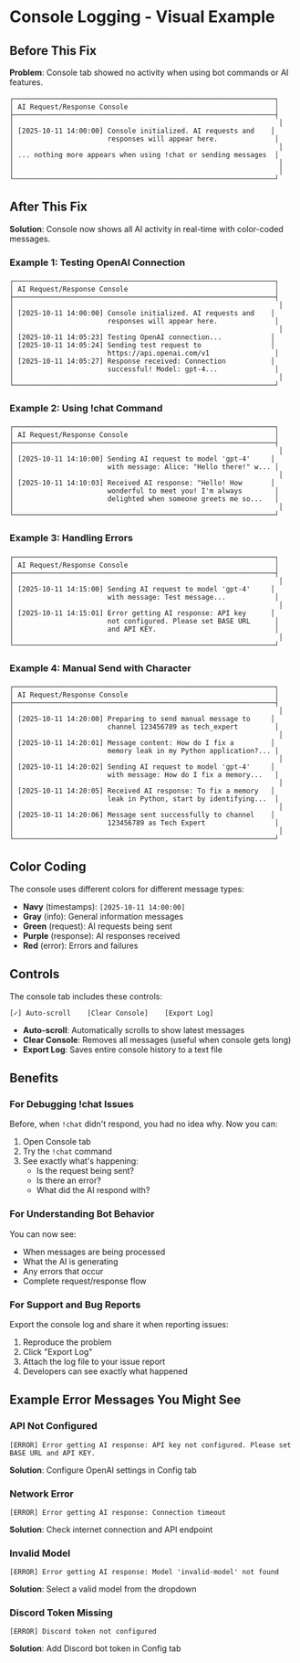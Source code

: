 # Console Logging - Visual Example

## Before This Fix

**Problem**: Console tab showed no activity when using bot commands or AI features.

```
┌────────────────────────────────────────────────────────────────┐
│ AI Request/Response Console                                    │
├────────────────────────────────────────────────────────────────┤
│                                                                 │
│ [2025-10-11 14:00:00] Console initialized. AI requests and    │
│                       responses will appear here.              │
│                                                                 │
│ ... nothing more appears when using !chat or sending messages  │
│                                                                 │
│                                                                 │
└────────────────────────────────────────────────────────────────┘
```

## After This Fix

**Solution**: Console now shows all AI activity in real-time with color-coded messages.

### Example 1: Testing OpenAI Connection

```
┌────────────────────────────────────────────────────────────────┐
│ AI Request/Response Console                                    │
├────────────────────────────────────────────────────────────────┤
│                                                                 │
│ [2025-10-11 14:00:00] Console initialized. AI requests and    │
│                       responses will appear here.              │
│                                                                 │
│ [2025-10-11 14:05:23] Testing OpenAI connection...            │
│ [2025-10-11 14:05:24] Sending test request to                 │
│                       https://api.openai.com/v1                │
│ [2025-10-11 14:05:27] Response received: Connection           │
│                       successful! Model: gpt-4...              │
│                                                                 │
└────────────────────────────────────────────────────────────────┘
```

### Example 2: Using !chat Command

```
┌────────────────────────────────────────────────────────────────┐
│ AI Request/Response Console                                    │
├────────────────────────────────────────────────────────────────┤
│                                                                 │
│ [2025-10-11 14:10:00] Sending AI request to model 'gpt-4'     │
│                       with message: Alice: "Hello there!" w... │
│                                                                 │
│ [2025-10-11 14:10:03] Received AI response: "Hello! How       │
│                       wonderful to meet you! I'm always        │
│                       delighted when someone greets me so...   │
│                                                                 │
└────────────────────────────────────────────────────────────────┘
```

### Example 3: Handling Errors

```
┌────────────────────────────────────────────────────────────────┐
│ AI Request/Response Console                                    │
├────────────────────────────────────────────────────────────────┤
│                                                                 │
│ [2025-10-11 14:15:00] Sending AI request to model 'gpt-4'     │
│                       with message: Test message...            │
│                                                                 │
│ [2025-10-11 14:15:01] Error getting AI response: API key      │
│                       not configured. Please set BASE URL      │
│                       and API KEY.                             │
│                                                                 │
└────────────────────────────────────────────────────────────────┘
```

### Example 4: Manual Send with Character

```
┌────────────────────────────────────────────────────────────────┐
│ AI Request/Response Console                                    │
├────────────────────────────────────────────────────────────────┤
│                                                                 │
│ [2025-10-11 14:20:00] Preparing to send manual message to     │
│                       channel 123456789 as tech_expert         │
│                                                                 │
│ [2025-10-11 14:20:01] Message content: How do I fix a         │
│                       memory leak in my Python application?... │
│                                                                 │
│ [2025-10-11 14:20:02] Sending AI request to model 'gpt-4'     │
│                       with message: How do I fix a memory...   │
│                                                                 │
│ [2025-10-11 14:20:05] Received AI response: To fix a memory   │
│                       leak in Python, start by identifying...  │
│                                                                 │
│ [2025-10-11 14:20:06] Message sent successfully to channel    │
│                       123456789 as Tech Expert                 │
│                                                                 │
└────────────────────────────────────────────────────────────────┘
```

## Color Coding

The console uses different colors for different message types:

- **Navy** (timestamps): `[2025-10-11 14:00:00]`
- **Gray** (info): General information messages
- **Green** (request): AI requests being sent
- **Purple** (response): AI responses received  
- **Red** (error): Errors and failures

## Controls

The console tab includes these controls:

```
[✓] Auto-scroll    [Clear Console]    [Export Log]
```

- **Auto-scroll**: Automatically scrolls to show latest messages
- **Clear Console**: Removes all messages (useful when console gets long)
- **Export Log**: Saves entire console history to a text file

## Benefits

### For Debugging !chat Issues

Before, when `!chat` didn't respond, you had no idea why. Now you can:

1. Open Console tab
2. Try the `!chat` command
3. See exactly what's happening:
   - Is the request being sent?
   - Is there an error?
   - What did the AI respond with?

### For Understanding Bot Behavior

You can now see:
- When messages are being processed
- What the AI is generating
- Any errors that occur
- Complete request/response flow

### For Support and Bug Reports

Export the console log and share it when reporting issues:
1. Reproduce the problem
2. Click "Export Log"
3. Attach the log file to your issue report
4. Developers can see exactly what happened

## Example Error Messages You Might See

### API Not Configured
```
[ERROR] Error getting AI response: API key not configured. Please set BASE URL and API KEY.
```
**Solution**: Configure OpenAI settings in Config tab

### Network Error
```
[ERROR] Error getting AI response: Connection timeout
```
**Solution**: Check internet connection and API endpoint

### Invalid Model
```
[ERROR] Error getting AI response: Model 'invalid-model' not found
```
**Solution**: Select a valid model from the dropdown

### Discord Token Missing
```
[ERROR] Discord token not configured
```
**Solution**: Add Discord bot token in Config tab
